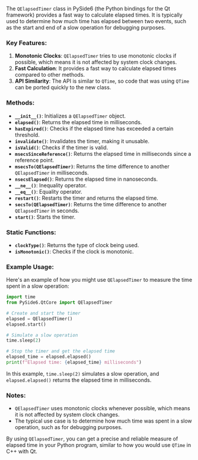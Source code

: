 The `QElapsedTimer` class in PySide6 (the Python bindings for the Qt framework) provides a fast way to calculate elapsed times. It is typically used to determine how much time has elapsed between two events, such as the start and end of a slow operation for debugging purposes.

### Key Features:
1. **Monotonic Clocks**: `QElapsedTimer` tries to use monotonic clocks if possible, which means it is not affected by system clock changes.
2. **Fast Calculation**: It provides a fast way to calculate elapsed times compared to other methods.
3. **API Similarity**: The API is similar to `QTime`, so code that was using `QTime` can be ported quickly to the new class.

### Methods:
- **`__init__()`**: Initializes a `QElapsedTimer` object.
- **`elapsed()`**: Returns the elapsed time in milliseconds.
- **`hasExpired()`**: Checks if the elapsed time has exceeded a certain threshold.
- **`invalidate()`**: Invalidates the timer, making it unusable.
- **`isValid()`**: Checks if the timer is valid.
- **`msecsSinceReference()`**: Returns the elapsed time in milliseconds since a reference point.
- **`msecsTo(QElapsedTimer)`**: Returns the time difference to another `QElapsedTimer` in milliseconds.
- **`nsecsElapsed()`**: Returns the elapsed time in nanoseconds.
- **`__ne__()`**: Inequality operator.
- **`__eq__()`**: Equality operator.
- **`restart()`**: Restarts the timer and returns the elapsed time.
- **`secsTo(QElapsedTimer)`**: Returns the time difference to another `QElapsedTimer` in seconds.
- **`start()`**: Starts the timer.

### Static Functions:
- **`clockType()`**: Returns the type of clock being used.
- **`isMonotonic()`**: Checks if the clock is monotonic.

### Example Usage:
Here's an example of how you might use `QElapsedTimer` to measure the time spent in a slow operation:

```python
import time
from PySide6.QtCore import QElapsedTimer

# Create and start the timer
elapsed = QElapsedTimer()
elapsed.start()

# Simulate a slow operation
time.sleep(2)

# Stop the timer and get the elapsed time
elapsed_time = elapsed.elapsed()
print(f"Elapsed time: {elapsed_time} milliseconds")
```

In this example, `time.sleep(2)` simulates a slow operation, and `elapsed.elapsed()` returns the elapsed time in milliseconds.

### Notes:
- `QElapsedTimer` uses monotonic clocks whenever possible, which means it is not affected by system clock changes.
- The typical use case is to determine how much time was spent in a slow operation, such as for debugging purposes.

By using `QElapsedTimer`, you can get a precise and reliable measure of elapsed time in your Python program, similar to how you would use `QTime` in C++ with Qt.
